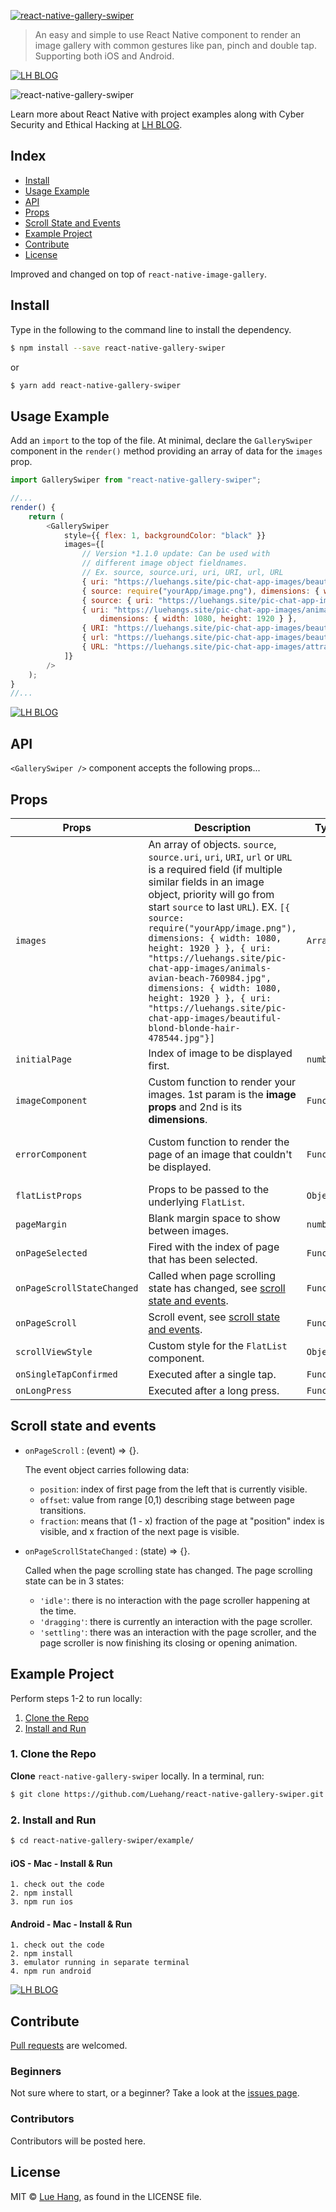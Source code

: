 <a href="https://luehangs.site"><img src="https://luehangs.site/images/react-native-gallery-swiper-main.jpg" alt="react-native-gallery-swiper"/></a>

> An easy and simple to use React Native component to render an image gallery with common gestures like pan, pinch and double tap.  Supporting both iOS and Android.

<a href="https://luehangs.site"><img src="https://luehangs.site/images/lh-blog-strip.jpg" alt="LH BLOG"/></a>

![react-native-gallery-swiper](https://www.luehangs.site/videos/react-native-gallery-swiper-demo.gif)

Learn more about React Native with project examples along with Cyber Security and Ethical Hacking at [LH BLOG](https://www.luehangs.site).

## Index

- [Install](#install)
- [Usage Example](#usage-example)
- [API](#api)
- [Props](#props)
- [Scroll State and Events](#scroll-state-and-events)
- [Example Project](#example-project)
- [Contribute](#contribute)
- [License](#license)

Improved and changed on top of `react-native-image-gallery`.

## Install

Type in the following to the command line to install the dependency.

```bash
$ npm install --save react-native-gallery-swiper
```

or

```bash
$ yarn add react-native-gallery-swiper
```

## Usage Example

Add an ``import`` to the top of the file.  At minimal, declare the ``GallerySwiper`` component in the ``render()`` method providing an array of data for the ``images`` prop.

```javascript
import GallerySwiper from "react-native-gallery-swiper";

//...
render() {
    return (
        <GallerySwiper
            style={{ flex: 1, backgroundColor: "black" }}
            images={[
                // Version *1.1.0 update: Can be used with
                // different image object fieldnames.
                // Ex. source, source.uri, uri, URI, url, URL
                { uri: "https://luehangs.site/pic-chat-app-images/beautiful-blond-blonde-hair-478544.jpg" },
                { source: require("yourApp/image.png"), dimensions: { width: 1080, height: 1920 } },
                { source: { uri: "https://luehangs.site/pic-chat-app-images/beautiful-beautiful-women-beauty-40901.jpg" } },
                { uri: "https://luehangs.site/pic-chat-app-images/animals-avian-beach-760984.jpg",
                    dimensions: { width: 1080, height: 1920 } },
                { URI: "https://luehangs.site/pic-chat-app-images/beautiful-blond-fishnet-stockings-48134.jpg" },
                { url: "https://luehangs.site/pic-chat-app-images/beautiful-beautiful-woman-beauty-9763.jpg" },
                { URL: "https://luehangs.site/pic-chat-app-images/attractive-balance-beautiful-186263.jpg" },
            ]}
        />
    );
}
//...
```

<a href="https://luehangs.site"><img src="https://luehangs.site/images/lh-blog-strip.jpg" alt="LH BLOG"/></a>

## API

``<GallerySwiper />`` component accepts the following props...

## Props

Props | Description | Type | Default
------ | ------ | ------ | ------
`images` | An array of objects.  `source`, `source.uri`, `uri`, `URI`, `url` or `URL` is a required field (if multiple similar fields in an image object, priority will go from start `source` to last `URL`). EX. `[{ source: require("yourApp/image.png"), dimensions: { width: 1080, height: 1920 } }, { uri: "https://luehangs.site/pic-chat-app-images/animals-avian-beach-760984.jpg", dimensions: { width: 1080, height: 1920 } }, { uri: "https://luehangs.site/pic-chat-app-images/beautiful-blond-blonde-hair-478544.jpg"}]` | `Array` | Required
`initialPage` | Index of image to be displayed first. | `number` | `0`
`imageComponent` | Custom function to render your images. 1st param is the **image props** and 2nd is its **dimensions**. | `Function` | `<Image/>` component
`errorComponent` | Custom function to render the page of an image that couldn't be displayed. | `Function` | A `<View/>` with a stylized error
`flatListProps` | Props to be passed to the underlying `FlatList`. | `Object` | `{windowSize: 3}`
`pageMargin` | Blank margin space to show between images. | `number` | `0`
`onPageSelected` | Fired with the index of page that has been selected. | `Function`
`onPageScrollStateChanged` | Called when page scrolling state has changed, see [scroll state and events](#scroll-state-and-events). | `Function`
`onPageScroll` | Scroll event, see [scroll state and events](#scroll-state-and-events). | `Function`
`scrollViewStyle` | Custom style for the `FlatList` component. | `Object` | `{}`
`onSingleTapConfirmed` | Executed after a single tap. | `Function`
`onLongPress` | Executed after a long press. | `Function`

## Scroll state and events

* `onPageScroll` : (event) => {}. 

    The event object carries following data: 

    * `position`:  index of first page from the left that is currently visible.
    * `offset`: value from range [0,1) describing stage between page transitions.
    * `fraction`: means that (1 - x) fraction of the page at "position" index is visible, and x fraction of the next page is visible.

* `onPageScrollStateChanged` : (state) => {}.

    Called when the page scrolling state has changed. The page scrolling state can be in 3 states:

    * `'idle'`: there is no interaction with the page scroller happening at the time.
    * `'dragging'`: there is currently an interaction with the page scroller.
    * `'settling'`: there was an interaction with the page scroller, and the page scroller is now finishing its closing or opening animation.

## Example Project

Perform steps 1-2 to run locally:

1. [Clone the Repo](#1-clone-the-repo)
2. [Install and Run](#2-install-and-run)

### 1. Clone the Repo

**Clone** `react-native-gallery-swiper` locally. In a terminal, run:

```bash
$ git clone https://github.com/Luehang/react-native-gallery-swiper.git react-native-gallery-swiper
```

### 2. Install and Run

```bash
$ cd react-native-gallery-swiper/example/
```

#### iOS - Mac - Install & Run

	1. check out the code
	2. npm install
	3. npm run ios

#### Android - Mac - Install & Run

	1. check out the code
	2. npm install
	3. emulator running in separate terminal
	4. npm run android

<a href="https://luehangs.site"><img src="https://luehangs.site/images/lh-blog-strip.jpg" alt="LH BLOG"/></a>

## Contribute

[Pull requests](https://github.com/Luehang/react-native-gallery-swiper/pulls) are welcomed.

### Beginners

Not sure where to start, or a beginner? Take a look at the [issues page](https://github.com/Luehang/react-native-gallery-swiper/issues).

### Contributors

Contributors will be posted here.

## License

MIT © [Lue Hang](https://luehangs.site), as found in the LICENSE file.
